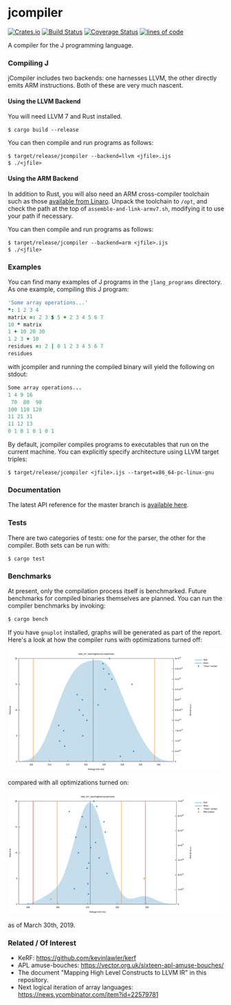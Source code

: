# jcompiler

[![Crates.io](https://img.shields.io/crates/v/jcompiler.svg?color=green)](https://crates.io/crates/jcompiler)
[![Build Status](https://travis-ci.com/mattjquinn/jcompiler.svg?branch=master)](https://travis-ci.com/mattjquinn/jcompiler)
[![Coverage Status](https://coveralls.io/repos/github/mattjquinn/jcompiler/badge.svg?branch=master)](https://coveralls.io/github/mattjquinn/jcompiler)
[![lines of code](https://tokei.rs/b1/github/mattjquinn/jcompiler)](https://github.com/Aaronepower/tokei)

A compiler for the J programming language.

### Compiling J

jCompiler includes two backends: one harnesses LLVM,
the other directly emits ARM instructions. Both of these
are very much nascent.

#### Using the LLVM Backend

You will need LLVM 7 and Rust installed.

    $ cargo build --release

You can then compile and run programs as follows:

```
$ target/release/jcompiler --backend=llvm <jfile>.ijs
$ ./<jfile>
```

#### Using the ARM Backend

In addition to Rust, you will also need an ARM cross-compiler
toolchain such as those [available from Linaro](https://releases.linaro.org/components/toolchain/binaries/latest-7/arm-linux-gnueabihf/).
Unpack the toolchain to `/opt`, and check the path at the top of `assemble-and-link-armv7.sh`,
modifying it to use your path if necessary.

You can then compile and run programs as follows:

```
$ target/release/jcompiler --backend=arm <jfile>.ijs
$ ./<jfile>
```

### Examples

You can find many examples of J programs in the `jlang_programs` directory.
As one example, compiling this J program:

```j
'Some array operations...'
*: 1 2 3 4
matrix =: 2 3 $ 5 + 2 3 4 5 6 7
10 * matrix
1 + 10 20 30
1 2 3 + 10
residues =: 2 | 0 1 2 3 4 5 6 7
residues
```

with jcompiler and running the compiled binary will yield the following on stdout:

```j
Some array operations...
1 4 9 16
 70  80  90
100 110 120
11 21 31
11 12 13
0 1 0 1 0 1 0 1
```

By default, jcompiler compiles programs to executables that run on the
current machine. You can explicitly specify architecture using LLVM
target triples:

```
$ target/release/jcompiler <jfile>.ijs --target=x86_64-pc-linux-gnu
```

### Documentation

The latest API reference for the master branch is [available here](https://mattjquinn.github.io/jcompiler/master/jcompiler/index.html).

### Tests

There are two categories of tests: one for the parser, the other for the compiler. Both sets can be run with:

```
$ cargo test
```

### Benchmarks

At present, only the compilation process itself is benchmarked. Future benchmarks
for compiled binaries themselves are planned. You can run the compiler benchmarks by invoking:

```sh
$ cargo bench
```

If you have `gnuplot` installed, graphs will be generated as part of the report.
Here's a look at how the compiler runs with optimizations turned off:

![unoptimized](images/unoptimized_03302019.svg)

compared with all optimizations turned on:

![optimized](images/optimized_03302019.svg)

as of March 30th, 2019.

### Related / Of Interest
* KeRF: https://github.com/kevinlawler/kerf
* APL amuse-bouches: https://vector.org.uk/sixteen-apl-amuse-bouches/
* The document "Mapping High Level Constructs to LLVM IR" in this repository.
* Next logical iteration of array languages: https://news.ycombinator.com/item?id=22579781
